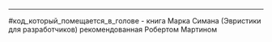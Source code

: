 
---

#код_который_помещается_в_голове - книга Марка Симана (Эвристики для разработчиков)
рекомендованная Робертом Мартином

